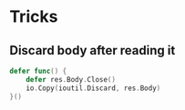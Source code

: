 # Tricks

## Discard body after reading it

```go
defer func() {
    defer res.Body.Close()
    io.Copy(ioutil.Discard, res.Body)
}()
```